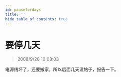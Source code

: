 ```yaml
---
id: pausefordays
title: ''
hide_table_of_contents: true
---
```


# 要停几天

> 2008/9/28 10:08:03

<div style={{color: '#FF0000', fontWeight: 'bold', fontSize: '18px', textAlign: 'left', lineHeight: '180%'}}>

电源线坏了，还要搬家，所以后面几天没帖子，报告一下。
</div>